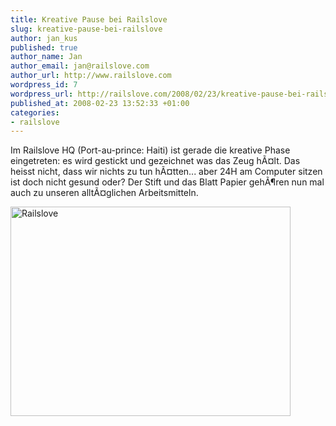 ```yaml
--- 
title: Kreative Pause bei Railslove
slug: kreative-pause-bei-railslove
author: jan_kus
published: true
author_name: Jan
author_email: jan@railslove.com
author_url: http://www.railslove.com
wordpress_id: 7
wordpress_url: http://railslove.com/2008/02/23/kreative-pause-bei-railslove/
published_at: 2008-02-23 13:52:33 +01:00
categories: 
- railslove
---
```

<p>Im Railslove HQ (Port-au-prince: Haiti) ist gerade die kreative Phase eingetreten: es wird gestickt und gezeichnet was das Zeug h&Atilde;&curren;lt. Das heisst nicht, dass wir nichts zu tun h&Atilde;&curren;tten... aber 24H am Computer sitzen ist doch nicht gesund oder? Der Stift und das Blatt Papier geh&Atilde;&para;ren nun mal auch zu unseren allt&Atilde;&curren;glichen Arbeitsmitteln.</p>
<a href="http://www.ipernity.com/doc/koos/1467700"><img src="http://u1.ipernity.com/u/4/D9/11/1380825.88536e721.l.jpg" width="448" height="335" alt="Railslove" border="0" /></a>
